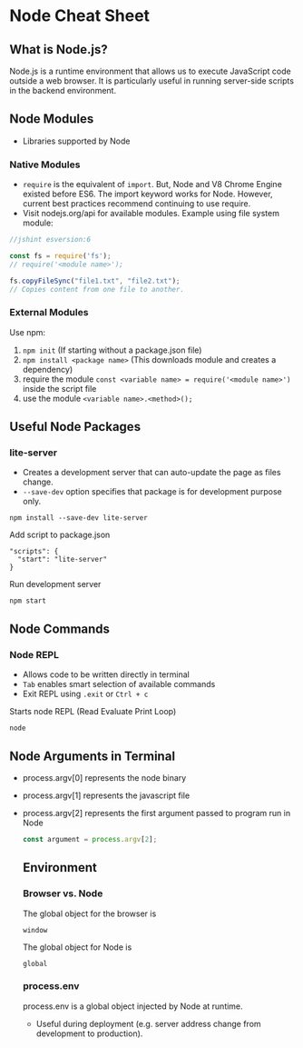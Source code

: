 # Node Cheat Sheet
## What is Node.js?
Node.js is a runtime environment that allows us to execute JavaScript code outside a web browser. It is particularly useful in running server-side scripts in the backend environment.
## Node Modules
- Libraries supported by Node
### Native Modules
- `require` is the equivalent of `import`. But, Node and V8 Chrome Engine existed before ES6. The import keyword works for Node. However, current best practices recommend continuing to use require.
- Visit nodejs.org/api for available modules.
Example using file system module:
```javascript
//jshint esversion:6

const fs = require('fs');
// require('<module name>');

fs.copyFileSync("file1.txt", "file2.txt");
// Copies content from one file to another.
```
### External Modules
Use npm:
1. `npm init` (If starting without a package.json file)
2. `npm install <package name>` (This downloads module and creates a dependency)
3. require the module `const <variable name> = require('<module name>')` inside the script file
4. use the module `<variable name>.<method>();`

## Useful Node Packages
### lite-server
- Creates a development server that can auto-update the page as files change.
- `--save-dev` option specifies that package is for development purpose only.
```
npm install --save-dev lite-server
```
Add script to package.json
```
"scripts": {
  "start": "lite-server"
}
```
Run development server
```
npm start
```
## Node Commands
### Node REPL
- Allows code to be written directly in terminal
- `Tab` enables smart selection of available commands
- Exit REPL using `.exit` or `Ctrl + c`
  
Starts node REPL (Read Evaluate Print Loop)
```
node
```

## Node Arguments in Terminal
- process.argv[0] represents the node binary
- process.argv[1] represents the javascript file
- process.argv[2] represents the first argument passed to program run in Node
  ```javascript
  const argument = process.argv[2];
  ```
  
  ## Environment
  ### Browser vs. Node
  The global object for the browser is
  ```
  window
  ```
  The global object for Node is
  ```
  global
  ```
  ### process.env
  process.env is a global object injected by Node at runtime.
  - Useful during deployment (e.g. server address change from development to production).
   
